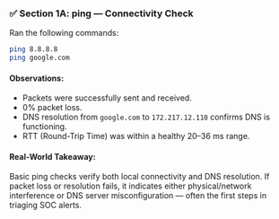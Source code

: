 ### ✅ Section 1A: ping — Connectivity Check

Ran the following commands:

```bash
ping 8.8.8.8
ping google.com
```
#### Observations:
- Packets were successfully sent and received.
- 0% packet loss.
- DNS resolution from `google.com` to `172.217.12.110` confirms DNS is functioning.
- RTT (Round-Trip Time) was within a healthy 20–36 ms range.

#### Real-World Takeaway:
Basic ping checks verify both local connectivity and DNS resolution. If packet loss or resolution fails, it indicates either physical/network interference or DNS server misconfiguration — often the first steps in triaging SOC alerts.
